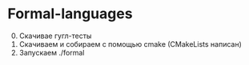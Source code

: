# Formal-languages

0. Скачивае гугл-тесты
1. Скачиваем и собираем с помощью cmake (CMakeLists написан)
2. Запускаем ./formal
